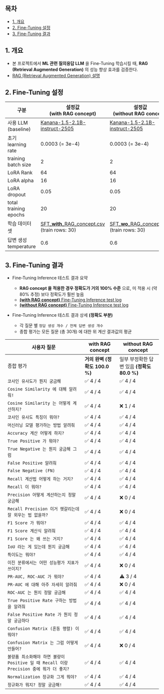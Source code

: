 
## 목차

* [1. 개요](#1-개요)
* [2. Fine-Tuning 설정](#2-fine-tuning-설정)
* [3. Fine-Tuning 결과](#3-fine-tuning-결과)

## 1. 개요

* 본 프로젝트에서 **ML 관련 질의응답 LLM** 을 Fine-Tuning 학습시킬 때, **RAG (Retrieval Augmented Generation)** 의 성능 향상 효과를 검증한다.
* [RAG (Retrieval Augmented Generation) 설명](https://github.com/WannaBeSuperteur/AI-study/blob/main/AI%20Basics/LLM%20Basics/LLM_%EA%B8%B0%EC%B4%88_RAG.md)

## 2. Fine-Tuning 설정

| 구분                    | 설정값<br>(with RAG concept)                                                                           | 설정값<br>(without RAG concept)                                                                    |
|-----------------------|-----------------------------------------------------------------------------------------------------|-------------------------------------------------------------------------------------------------|
| 사용 LLM (baseline)     | [Kanana-1.5-2.1B-instruct-2505](https://huggingface.co/kakaocorp/kanana-1.5-2.1b-instruct-2505)     | [Kanana-1.5-2.1B-instruct-2505](https://huggingface.co/kakaocorp/kanana-1.5-2.1b-instruct-2505) |
| 초기 learning rate      | 0.0003 (= 3e-4)                                                                                     | 0.0003 (= 3e-4)                                                                                 |
| training batch size   | 2                                                                                                   | 2                                                                                               |
| LoRA Rank             | 64                                                                                                  | 64                                                                                              |
| LoRA alpha            | 16                                                                                                  | 16                                                                                              |
| LoRA dropout          | 0.05                                                                                                | 0.05                                                                                            |
| total training epochs | 20                                                                                                  | 20                                                                                              |
| 학습 데이터셋               | [SFT_**with**_RAG_concept.csv](../fine_tuning_dataset/SFT_with_RAG_concept.csv)<br>(train rows: 30) | [SFT_**wo**_RAG_concept.csv](../fine_tuning_dataset/SFT_wo_RAG_concept.csv)<br>(train rows: 30) |
| 답변 생성 temperature     | 0.6                                                                                                 | 0.6                                                                                             |

## 3. Fine-Tuning 결과

* Fine-Tuning Inference 테스트 결과 요약
  * **RAG concept 을 적용한 경우 정확도가 거의 100% 수준** 으로, 미 적용 시 (약 80% 추정) 보다 정확도가 훨씬 높음
  * [**(with RAG concept)** Fine-Tuning Inference test log](logs/kananai_sft_with_rag_inference_log_0.6.txt)
  * [**(without RAG concept)** Fine-Tuning Inference test log](logs/kananai_sft_wo_rag_inference_log_0.6.txt)

* Fine-Tuning Inference 테스트 결과 상세 **(정확도 부분)**
  * 각 질문 별 ```정답 생성 개수 / 전체 답변 생성 개수```
  * 종합 평가는 모든 질문 (총 30개) 에 대한 위 계산 결과값의 평균

| 사용자 질문                                                              | with RAG concept        | without RAG concept            |
|---------------------------------------------------------------------|-------------------------|--------------------------------|
| 종합 평가                                                               | **거의 완벽 (정확도 100.0 %)** | 일부 부정확한 답변 있음 **(정확도 80.0 %)** |
| ```코사인 유사도가 뭔지 궁금해```                                               | ✅ 4 / 4                 | ✅ 4 / 4                        |
| ```Cosine Similarity 에 대해 알려줘!```                                   | ✅ 4 / 4                 | ✅ 4 / 4                        |
| ```Cosine Similarity 는 어떻게 계산하지?```                                 | ✅ 4 / 4                 | ❌ 1 / 4                        |
| ```코사인 유사도 특징이 뭐야?```                                               | ✅ 4 / 4                 | ✅ 4 / 4                        |
| ```머신러닝 모델 평가하는 방법 알려줘```                                           | ✅ 4 / 4                 | ✅ 4 / 4                        |
| ```Accuracy 계산 어떻게 하지?```                                           | ✅ 4 / 4                 | ✅ 4 / 4                        |
| ```True Positive 가 뭐야?```                                           | ✅ 4 / 4                 | ✅ 4 / 4                        |
| ```True Negative 는 뭔지 궁금해 그럼```                                     | ✅ 4 / 4                 | ✅ 4 / 4                        |
| ```False Positive 알려줘```                                            | ✅ 4 / 4                 | ✅ 4 / 4                        |
| ```False Negative (FN)```                                           | ✅ 4 / 4                 | ✅ 4 / 4                        |
| ```Recall 계산법 어떻게 하는 거지?```                                         | ✅ 4 / 4                 | ✅ 4 / 4                        |
| ```Recall 이 뭐야?```                                                  | ✅ 4 / 4                 | ✅ 4 / 4                        |
| ```Precision 어떻게 계산하는지 정말 궁금해```                                    | ✅ 4 / 4                 | ❌ 0 / 4                        |
| ```Recall Precision 이거 헷갈리는데 잘 외우는 법 없을까?```                        | ✅ 4 / 4                 | ❌ 0 / 4                        |
| ```F1 Score 가 뭐야?```                                                | ✅ 4 / 4                 | ✅ 4 / 4                        |
| ```F1 Score 계산식 알려줘```                                              | ✅ 4 / 4                 | ✅ 4 / 4                        |
| ```F1 Score 는 왜 쓰는 거지?```                                           | ✅ 4 / 4                 | ✅ 4 / 4                        |
| ```IoU 라는 게 있는데 뭔지 궁금해```                                           | ✅ 4 / 4                 | ✅ 4 / 4                        |
| ```특이도는 뭐야?```                                                      | ✅ 4 / 4                 | ✅ 4 / 4                        |
| ```이진 분류에서는 어떤 성능평가 지표가 쓰이지?```                                     | ✅ 4 / 4                 | ❌ 0 / 4                        |
| ```PR-AUC, ROC-AUC 가 뭐야?```                                         | ✅ 4 / 4                 | ⚠ 3 / 4                        |
| ```PR-AUC 에 대해 아주 자세히 알려줘```                                        | ✅ 4 / 4                 | ❌ 0 / 4                        |
| ```ROC-AUC 는 뭔지 정말 궁금해```                                           | ✅ 4 / 4                 | ✅ 4 / 4                        |
| ```True Positive Rate 구하는 방법을 알려줘```                                | ✅ 4 / 4                 | ✅ 4 / 4                        |
| ```False Positive Rate 가 뭔지 정말 궁금하다```                              | ✅ 4 / 4                 | ✅ 4 / 4                        |
| ```Confusion Matrix (혼동 행렬) 이 뭐야?```                                | ✅ 4 / 4                 | ✅ 4 / 4                        |
| ```Confusion Matrix 는 그럼 어떻게 만들어?```                                | ✅ 4 / 4                 | ❌ 0 / 4                        |
| ```불량품 최소화해야 하면 불량이 Positive 일 때 Recall 이랑 Precision 중에 뭐가 더 좋지?``` | ✅ 4 / 4                 | ✅ 4 / 4                        |
| ```Normalization 정규화 그게 뭐야?```                                      | ✅ 4 / 4                 | ✅ 4 / 4                        |
| ```정규화가 뭐지? 정말 궁금해!```                                              | ✅ 4 / 4                 | ✅ 4 / 4                        |

